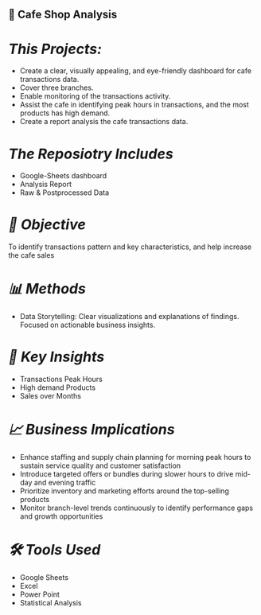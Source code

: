 ##  🏦 **Cafe Shop Analysis**

# *This Projects:*
- Create a clear, visually appealing, and eye-friendly dashboard for cafe transactions data.
- Cover three branches.
- Enable monitoring of the transactions activity.
- Assist the cafe in identifying peak hours in transactions, and the most products has high demand.
- Create a report analysis the cafe transactions data.
  
# *The Reposiotry Includes*
  - Google-Sheets dashboard
  - Analysis Report
  - Raw & Postprocessed Data

# *🧠 Objective*
To identify transactions pattern and key characteristics, and help increase the cafe sales

# *📊 Methods*
- Data Storytelling:
    Clear visualizations and explanations of findings.
    Focused on actionable business insights.

# *📌 Key Insights*
  - Transactions Peak Hours
  - High demand Products
  - Sales over Months

# *📈 Business Implications*
  - Enhance staffing and supply chain planning for morning peak hours to sustain service quality and customer satisfaction
  - Introduce targeted offers or bundles during slower hours to drive mid-day and evening traffic
  - Prioritize inventory and marketing efforts around the top-selling products
  - Monitor branch-level trends continuously to identify performance gaps and growth opportunities

# *🛠️ Tools Used*
  - Google Sheets
  - Excel
  - Power Point
  - Statistical Analysis
